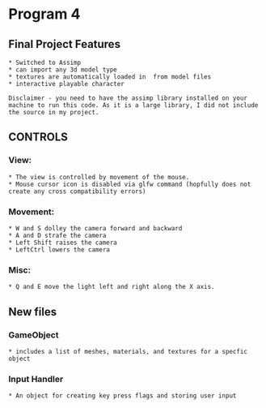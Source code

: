 
Program 4
=====

## Final Project Features ##
    * Switched to Assimp
    * can import any 3d model type
    * textures are automatically loaded in  from model files
    * interactive playable character

    Disclaimer - you need to have the assimp library installed on your machine to run this code. As it is a large library, I did not include the source in my project.

## CONTROLS ##

### View: ###
    * The view is controlled by movement of the mouse.
    * Mouse cursor icon is disabled via glfw command (hopfully does not create any cross compatibility errors)

### Movement: ###
    * W and S dolley the camera forward and backward
    * A and D strafe the camera
    * Left Shift raises the camera
    * LeftCtrl lowers the camera

### Misc: ###
    * Q and E move the light left and right along the X axis.

## New files ##

### GameObject ###
    * includes a list of meshes, materials, and textures for a specfic object

### Input Handler ###
    * An object for creating key press flags and storing user input